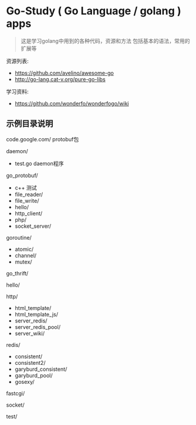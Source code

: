 Go-Study ( Go Language / golang ) apps
========

 > 这是学习golang中用到的各种代码，资源和方法
 > 包括基本的语法，常用的扩展等

资源列表: 
  - https://github.com/avelino/awesome-go
  - http://go-lang.cat-v.org/pure-go-libs
  
学习资料:
  - https://github.com/wonderfo/wonderfogo/wiki

示例目录说明
------

code.google.com/ protobuf包

daemon/
  - test.go daemon程序

go_protobuf/
  - c++ 测试
  - file_reader/
  - file_write/
  - hello/
  - http_client/
  - php/
  - socket_server/
  
goroutine/
  - atomic/
  - channel/
  - mutex/

go_thrift/

hello/

http/
  - html_template/
  - html_template_js/
  - server_redis/
  - server_redis_pool/
  - server_wiki/

redis/
  - consistent/
  - consistent2/
  - garyburd_consistent/
  - garyburd_pool/
  - gosexy/
	
fastcgi/
	

socket/

test/


